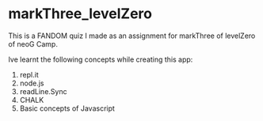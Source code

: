 # markThree_levelZero
 This is a FANDOM quiz I made as an assignment for markThree of levelZero of neoG Camp.

 Ive learnt the following concepts while creating this app:
 1. repl.it
 1. node.js
 1. readLine.Sync 
 1. CHALK
 1. Basic concepts of Javascript